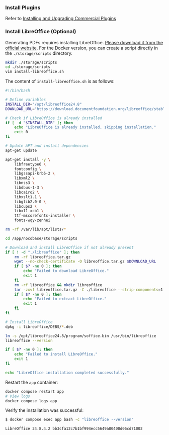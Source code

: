 ### Install Plugins

Refer to [Installing and Upgrading Commercial Plugins](/welcome/getting-started/plugin)

### Install LibreOffice (Optional)

Generating PDFs requires installing LibreOffice. [Please download it from the official website](https://www.libreoffice.org/download/download-libreoffice). For the Docker version, you can create a script directly in the `./storage/scripts` directory.

```bash
mkdir ./storage/scripts
cd ./storage/scripts
vim install-libreoffice.sh
```

The content of `install-libreoffice.sh` is as follows:

```sh
#!/bin/bash

# Define variables
INSTALL_DIR="/opt/libreoffice24.8"
DOWNLOAD_URL="https://download.documentfoundation.org/libreoffice/stable/24.8.4/deb/x86_64/LibreOffice_24.8.4_Linux_x86-64_deb.tar.gz"

# Check if LibreOffice is already installed
if [ -d "$INSTALL_DIR" ]; then
    echo "LibreOffice is already installed, skipping installation."
    exit 0
fi

# Update APT and install dependencies
apt-get update

apt-get install -y \
    libfreetype6 \
    fontconfig \
    libgssapi-krb5-2 \
    libxml2 \
    libnss3 \
    libdbus-1-3 \
    libcairo2 \
    libxslt1.1 \
    libglib2.0-0 \
    libcups2 \
    libx11-xcb1 \
    ttf-mscorefonts-installer \
    fonts-wqy-zenhei

rm -rf /var/lib/apt/lists/*

cd /app/nocobase/storage/scripts

# Download and install LibreOffice if not already present
if [ ! -d "./libreoffice" ]; then
    rm -rf libreoffice.tar.gz
    wget --no-check-certificate -O libreoffice.tar.gz $DOWNLOAD_URL
    if [ $? -ne 0 ]; then
        echo "Failed to download LibreOffice."
        exit 1
    fi
    rm -rf libreoffice && mkdir libreoffice
    tar -zxvf libreoffice.tar.gz -C ./libreoffice --strip-components=1
    if [ $? -ne 0 ]; then
        echo "Failed to extract LibreOffice."
        exit 1
    fi
fi

# Install LibreOffice
dpkg -i libreoffice/DEBS/*.deb

ln -s /opt/libreoffice24.8/program/soffice.bin /usr/bin/libreoffice
libreoffice --version

if [ $? -ne 0 ]; then
    echo "Failed to install LibreOffice."
    exit 1
fi

echo "LibreOffice installation completed successfully."
```

Restart the `app` container:

```bash
docker compose restart app
# View logs
docker compose logs app
```

Verify the installation was successful:

```bash
$ docker compose exec app bash -c "libreoffice --version"

LibreOffice 24.8.4.2 bb3cfa12c7b1bf994ecc5649a80400d06cd71002
```
